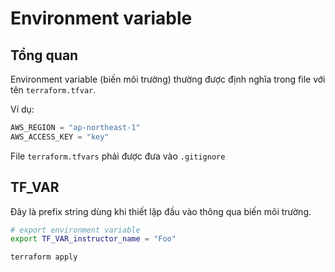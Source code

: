 # Environment variable

## Tổng quan

Environment variable (biến môi trường) thường được định nghĩa trong file với tên `terraform.tfvar`.

Ví dụ:

```tf
AWS_REGION = "ap-northeast-1"
AWS_ACCESS_KEY = "key"
```

File `terraform.tfvars` phải được đưa vào `.gitignore`

## TF_VAR

Đây là prefix string dùng khi thiết lập đầu vào thông qua biến môi trường.

```sh
# export environment variable
export TF_VAR_instructor_name = "Foo"

terraform apply
```
